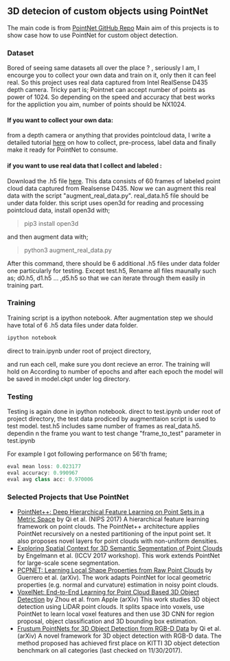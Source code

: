 ## 3D detecion of custom objects using PointNet

The main code is from <a href="https://github.com/charlesq34/pointnet" target="_blank">PointNet GitHub Repo<a>
Main aim of this projects is to show case how to use PointNet for custom object detection. 

### Dataset

Bored of seeing same datasets all over the place ? , seriously I am, I encourge you to collect your own data and train on it, only then it can feel real. 
So this project uses real data captured from Intel RealSense D435 depth camera. 
Tricky part is; Pointnet can accept number of points as power of 1024. 
So depending on the speed and accuracy that best works for the appliction you aim, 
number of points should be NX1024.

#### If you want to collect your own data:
from a depth camera or anything that provides pointcloud data, I write a detailed tutorial [here](PREPARE_DATA.md) on how to collect, pre-process, label data and finally make it ready for PointNet to consume.

#### if you want to use real data that I collect and labeled :
Download the .h5 file [here](https://drive.google.com/open?id=10CUXVLeIvodVYnCgs1bf1cvz3h2xVdw2). This data consists of 60 frames of labeled point cloud data captured from Realsense D435. Now we can augment this real data with the script "augment_real_data.py".  real_data.h5 file should be under data folder.
this script uses open3d for reading and processing pointcloud data, 
install open3d with;
> pip3 install open3d

and then augment data with; 

> python3 augment_real_data.py

After this command, there should be 6 additional .h5 files under data folder one particularly for testing. Except test.h5, Rename all  files maunally such as; d0.h5, d1.h5 ... ,d5.h5 so that we can iterate through them easily in training part. 

### Training
Training script is a ipython notebook.
After augmentation step we should have total of 6 .h5 data files under data folder.

```cpp
ipython notebook 
```
direct to train.ipynb under root of project directory, 

and run each cell, make sure you dont recieve an error.
The training will hold on According to number of epochs and after each epoch the model will be saved in model.ckpt under log directory.

### Testing
Testing is again done in ipython notebook. direct to test.ipynb under root of project directory,
the test data prodiced by augmenttaion script is used to test model. test.h5 includes same number of frames as real_data.h5. dependin n the frame you want to test change "frame_to_test" parameter in test.ipynb

For example I got following performance on 56'th frame;
```cpp
eval mean loss: 0.023177
eval accuracy: 0.990967
eval avg class acc: 0.970006
```



### Selected Projects that Use PointNet

* <a href="http://stanford.edu/~rqi/pointnet2/" target="_blank">PointNet++: Deep Hierarchical Feature Learning on Point Sets in a Metric Space</a> by Qi et al. (NIPS 2017) A hierarchical feature learning framework on point clouds. The PointNet++ architecture applies PointNet recursively on a nested partitioning of the input point set. It also proposes novel layers for point clouds with non-uniform densities.
* <a href="http://openaccess.thecvf.com/content_ICCV_2017_workshops/papers/w13/Engelmann_Exploring_Spatial_Context_ICCV_2017_paper.pdf" target="_blank">Exploring Spatial Context for 3D Semantic Segmentation of Point Clouds</a> by Engelmann et al. (ICCV 2017 workshop). This work extends PointNet for large-scale scene segmentation.
* <a href="https://arxiv.org/abs/1710.04954" target="_blank">PCPNET: Learning Local Shape Properties from Raw Point Clouds</a> by Guerrero et al. (arXiv). The work adapts PointNet for local geometric properties (e.g. normal and curvature) estimation in noisy point clouds.
* <a href="https://arxiv.org/abs/1711.06396" target="_blank">VoxelNet: End-to-End Learning for Point Cloud Based 3D Object Detection</a> by Zhou et al. from Apple (arXiv) This work studies 3D object detection using LiDAR point clouds. It splits space into voxels, use PointNet to learn local voxel features and then use 3D CNN for region proposal, object classification and 3D bounding box estimation.
* <a href="https://arxiv.org/abs/1711.08488" target="_blank">Frustum PointNets for 3D Object Detection from RGB-D Data</a> by Qi et al. (arXiv) A novel framework for 3D object detection with RGB-D data. The method proposed has achieved first place on KITTI 3D object detection benchmark on all categories (last checked on 11/30/2017).



